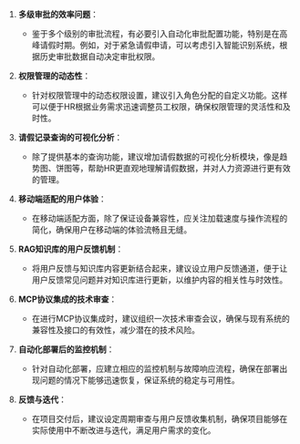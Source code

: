 1. **多级审批的效率问题**：
   - 鉴于多个级别的审批流程，有必要引入自动化审批配置功能，特别是在高峰请假时期。例如，对于紧急请假申请，可以考虑引入智能识别系统，根据历史审批数据自动决定审批权限。 

2. **权限管理的动态性**：
   - 针对权限管理中的动态权限设置，建议引入角色分配的自定义功能。这样可以便于HR根据业务需求迅速调整员工权限，确保权限管理的灵活性和及时性。

3. **请假记录查询的可视化分析**：
   - 除了提供基本的查询功能，建议增加请假数据的可视化分析模块，像是趋势图、饼图等，帮助HR更直观地理解请假数据，并对人力资源进行更有效的管理。

4. **移动端适配的用户体验**：
   - 在移动端适配方面，除了保证设备兼容性，应关注加载速度与操作流程的简化，确保用户在移动端的体验流畅且无缝。

5. **RAG知识库的用户反馈机制**：
   - 将用户反馈与知识库内容更新结合起来，建议设立用户反馈通道，便于让用户反馈常见问题并对知识库进行更新，以维护内容的相关性与时效性。

6. **MCP协议集成的技术审查**：
   - 在进行MCP协议集成时，建议组织一次技术审查会议，确保与现有系统的兼容性及接口的有效性，减少潜在的技术风险。

7. **自动化部署后的监控机制**：
   - 针对自动化部署，应建立相应的监控机制与故障响应流程，确保在部署出现问题的情况下能够迅速恢复，保证系统的稳定与可用性。

8. **反馈与迭代**：
   - 在项目交付后，建议设定周期审查与用户反馈收集机制，确保项目能够在实际使用中不断改进与迭代，满足用户需求的变化。
